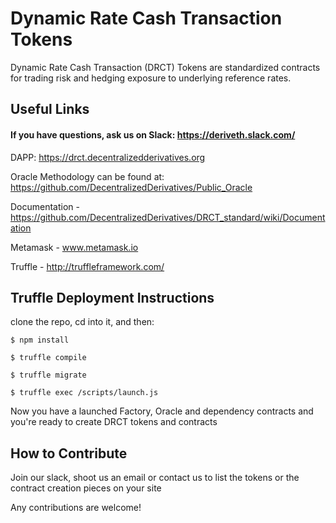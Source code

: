 
# Dynamic Rate Cash Transaction Tokens

Dynamic Rate Cash Transaction (DRCT) Tokens are standardized contracts for trading risk and hedging exposure to underlying reference rates.

## Useful Links

#### If you have questions, ask us on Slack: https://deriveth.slack.com/

DAPP:  https://drct.decentralizedderivatives.org 

Oracle Methodology can be found at: https://github.com/DecentralizedDerivatives/Public_Oracle

Documentation - https://github.com/DecentralizedDerivatives/DRCT_standard/wiki/Documentation

Metamask - www.metamask.io 

Truffle - http://truffleframework.com/


## Truffle Deployment Instructions

clone the repo, cd into it, and then:

    $ npm install

    $ truffle compile

    $ truffle migrate

    $ truffle exec /scripts/launch.js

Now you have a launched Factory, Oracle and dependency contracts and you're ready to create DRCT tokens and contracts

## How to Contribute
Join our slack, shoot us an email or contact us to list the tokens or the contract creation pieces on your site

Any contributions are welcome!
